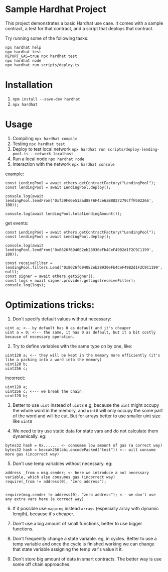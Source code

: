 # Sample Hardhat Project

This project demonstrates a basic Hardhat use case. It comes with a sample contract, a test for that contract, and a script that deploys that contract.

Try running some of the following tasks:

```shell
npx hardhat help
npx hardhat test
REPORT_GAS=true npx hardhat test
npx hardhat node
npx hardhat run scripts/deploy.ts
```


# Installation

1. `npm install --save-dev hardhat`
2. `npx hardhat`


# Usage

1. Compiling `npx hardhat compile`
2. Testing `npx hardhat test`
3. Deploy to test local network `npx hardhat run scripts/deploy-lending-pool.ts --network localhost`
4. Run a local node `npx hardhat node`
5. Interaction with the network `npx hardhat console`

example:

```
const LendingPool = await ethers.getContractFactory("LendingPool");
const lendingPool = await LendingPool.deploy();

console.log(await lendingPool.lendFrom('0xf39Fd6e51aad88F6F4ce6aB8827279cffFb92266', 100));

console.log(await lendingPool.totalLendingAmount());

```

get events:

```
const LendingPool = await ethers.getContractFactory("LendingPool");
const lendingPool = await LendingPool.deploy();

console.log(await lendingPool.lendFrom('0x8626f6940E2eb28930eFb4CeF49B2d1F2C9C1199', 100));

const receiveFilter = lendingPool.filters.Lend('0x8626f6940E2eb28930eFb4CeF49B2d1F2C9C1199', null);
const signer = await ethers.getSigner();
const logs = await signer.provider.getLogs(receiveFilter);
console.log(logs);
```

# Optimizations tricks:

1. Don't specify default values without necessary: 
```
uint a; <-- by default has 0 as default and it's cheaper
uint a = 0; <--- the same, it has 0 as default, but it a bit costly because of necessary operation.

```

2. Try to define variables with the same type on by one, like:

```
uint128 a; <-- they will be kept in the memory more efficiently (it's like a packing into a word into the memory)
uint128 b;
uint256 c;

```

incorrect:

```
uint128 a; 
uint256 c; <--- we break the chain
uint128 b;
```

3. Better to use `uint` instead of `uint8` e.g, because the `uint` might occupy the whole word in the memory, and `uint8` will only occupy the some part of the word and will be cut. But for arrays better 
to use smaller uint size like `uint8`


4. We need to try use static data for state vars and do not calculate them dynamically. eg:

```
bytes32 hash = 0x....... <- consumes low amount of gas (a correct way)
bytes32 hash = keccak256(abi.encodePacked("test")) <-- will consume more gas (incorrect way)
```

5. Don't use temp variables without necessary. eg:

```
address _from = msg.sender; <- here we introduce a not necessary variable, which also consumes gas (incorrect way)
require(_from != address(0), "zero address");


require(msg.sender != address(0), "zero address"); <-- we don't use any extra vars here (a correct way)
```

6. If it possible use `mapping` instead `arrays` (especially array with dynamic length), because it's cheaper.

7. Don't use a big amount of small functions, better to use bigger functions.

8. Don't frequently change a state variable. eg, in cycles. Better to use a temp variable
and once the cycle is finished working we can change that state variable assigning the temp var's value it it.

9. Don't store big amount of data in smart contracts. The better way is use some off chain approaches.